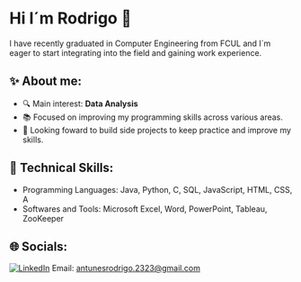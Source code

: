 # Hi I´m Rodrigo 👋

I have recently graduated in Computer Engineering from FCUL and I´m eager to start integrating into the field and gaining work experience.

## ✨ About me:
- 🔍 Main interest: **Data Analysis**
- 📚 Focused on improving my programming skills across various areas.
- 💪 Looking foward to build side projects to keep practice and improve my skills.

## 📝 Technical Skills:
- Programming Languages: Java, Python, C, SQL, JavaScript, HTML, CSS, A
- Softwares and Tools: Microsoft Excel, Word, PowerPoint, Tableau, ZooKeeper

## 🌐 Socials:
[![LinkedIn](https://img.shields.io/badge/LinkedIn-0077B5?style=for-the-badge&logo=linkedin&logoColor=white)](www.linkedin.com/in/rodrigo-antunes-30bb53315)
Email: antunesrodrigo.2323@gmail.com
